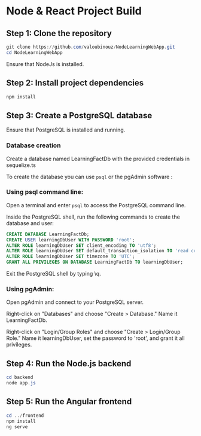 
# Node & React Project Build

## Step 1: Clone the repository
```powershell
git clone https://github.com/valoubinouz/NodeLearningWebApp.git
cd NodeLearningWebApp
```
Ensure that NodeJs is installed.


## Step 2: Install project dependencies
```powershell
npm install
```


## Step 3: Create a PostgreSQL database
Ensure that PostgreSQL is installed and running.

### Database creation

Create a database named LearningFactDb with the provided credentials in sequelize.ts

To create the database you can use `psql` or the pgAdmin software :

### Using psql command line:

Open a terminal and enter `psql` to access the PostgreSQL command line.

Inside the PostgreSQL shell, run the following commands to create the database and user:

```sql
CREATE DATABASE LearningFactDb;
CREATE USER learningDbUser WITH PASSWORD 'root';
ALTER ROLE learningDbUser SET client_encoding TO 'utf8';
ALTER ROLE learningDbUser SET default_transaction_isolation TO 'read committed';
ALTER ROLE learningDbUser SET timezone TO 'UTC';
GRANT ALL PRIVILEGES ON DATABASE LearningFactDb TO learningDbUser;
```
Exit the PostgreSQL shell by typing \q.

### Using pgAdmin:

Open pgAdmin and connect to your PostgreSQL server.

Right-click on "Databases" and choose "Create > Database." Name it LearningFactDb.

Right-click on "Login/Group Roles" and choose "Create > Login/Group Role." Name it learningDbUser, set the password to 'root', and grant it all privileges.


## Step 4: Run the Node.js backend
```powershell
cd backend
node app.js
```


## Step 5: Run the Angular frontend
```powershell
cd ../frontend
npm install
ng serve
```
